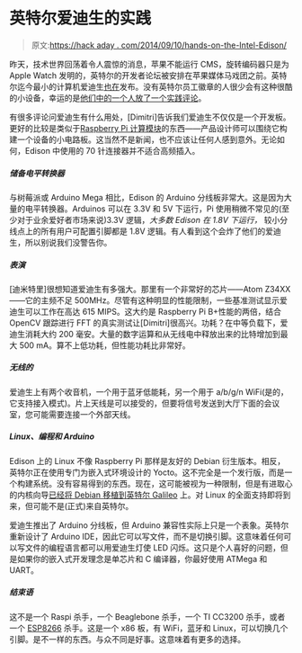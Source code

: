 # 英特尔爱迪生的实践

> 原文:[https://hack aday . com/2014/09/10/hands-on-the-Intel-Edison/](https://hackaday.com/2014/09/10/hands-on-with-the-intel-edison/)

昨天，技术世界回荡着令人震惊的消息，苹果不能运行 CMS，旋转编码器只是为 Apple Watch 发明的，英特尔的开发者论坛被安排在苹果媒体马戏团之前。英特尔迄今最小的计算机爱迪生[也在](http://hackaday.com/2014/09/09/intel-releases-edison-a-computer-slightly-larger-than-an-sd-card/)发布。没有英特尔员工徽章的人很少会有这种很酷的小设备，幸运的是[他们中的一个人放了一个实践评论](http://blog.dimitridiakopoulos.com/2014/09/10/hands-on-intel-edison/)。

有很多评论问爱迪生有什么用处，[Dimitri]告诉我们爱迪生不仅仅是一个开发板。更好的比较是类似于[Raspberry Pi 计算模块](http://hackaday.com/2014/04/07/the-raspberry-pi-compute-module/)的东西——产品设计师可以围绕它构建一个设备的小电路板。这当然不是新闻，也不应该让任何人感到意外。无论如何，Edison 中使用的 70 针连接器并不适合高频插入。

##### 储备电平转换器

与树莓派或 Arduino Mega 相比，Edison 的 Arduino 分线板非常大。这是因为大量的电平转换器。Arduinos 可以在 3.3V 和 5V 下运行，Pi 使用稍微不常见的(至少对于业余爱好者市场来说)3.3V 逻辑，*大多数 Edison 在 1.8V 下运行，* 较小分线点上的所有用户可配置引脚都是 1.8V 逻辑。有人看到这个会炸了他们的爱迪生，所以别说我们没警告你。

##### 表演

[迪米特里]很想知道爱迪生有多强大。那里有一个非常好的芯片——Atom Z34XX——它的主频不足 500MHz。尽管有这种明显的性能限制，一些基准测试显示爱迪生可以工作在高达 615 MIPS。这大约是 Raspberry Pi B+性能的两倍，结合 OpenCV 跟踪进行 FFT 的真实测试让[Dimitri]很高兴。功耗？在中等负载下，爱迪生消耗大约 200 毫安。大量的数字运算和从无线电中释放出来的比特增加到最大 500 mA。算不上低功耗，但性能功耗比非常好。

##### 无线的

爱迪生上有两个收音机，一个用于蓝牙低能耗，另一个用于 a/b/g/n WiFi(是的，它支持接入模式)。片上天线是可以接受的，但要将信号发送到大厅下面的会议室，您可能需要连接一个外部天线。

##### Linux、编程和 Arduino

Edison 上的 Linux 不像 Raspberry Pi 那样是友好的 Debian 衍生版本。相反，英特尔正在使用专门为嵌入式环境设计的 Yocto。这不完全是一个发行版，而是一个构建系统。没有容易得到的东西。现在，这可能被视为一种限制，但是有进取心的内核向导[已经将 Debian 移植到英特尔 Galileo](https://communities.intel.com/message/218148) 上。对 Linux 的全面支持即将到来，但可能不是(正式)来自英特尔。

爱迪生推出了 Arduino 分线板，但 Arduino 兼容性实际上只是一个表象。英特尔重新设计了 Arduino IDE，因此它可以写文件，而不是切换引脚。这意味着任何可以写文件的编程语言都可以用爱迪生灯使 LED 闪烁。这只是个人喜好的问题，但是如果你的嵌入式开发理念是单芯片和 C 编译器，你最好使用 ATMega 和 UART。

##### 结束语

这不是一个 Raspi 杀手，一个 Beaglebone 杀手，一个 TI CC3200 杀手，或者一个 [ESP8266](http://hackaday.com/2014/08/26/new-chip-alert-the-esp8266-wifi-module-its-5/) 杀手。这是一个 x86 板，有 WiFi，蓝牙和 Linux，可以切换几个引脚。是不一样的东西。与众不同是好事。这意味着有更多的选择。